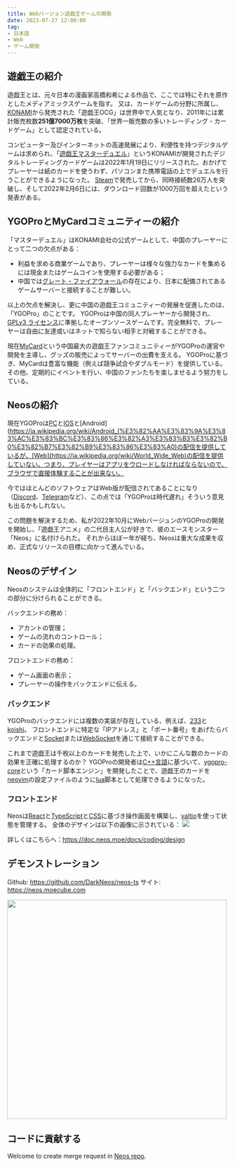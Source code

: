 ```yaml
---
title: Webバージョン遊戯王ゲームの開発
date: 2023-07-27 12:00:00
tag:
- 日本語
- Web
- ゲーム開発
---
```


## 遊戯王の紹介
遊戯王とは、元々日本の漫画家高橋和希による作品で、ここでは特にそれを原作としたメディアミックスゲームを指す。
又は、カードゲームの分野に所属し、[KONAMI](https://www.konami.com/ja/)から発売された「遊戯王OCG」は世界中で人気となり、2011年には累計販売枚数**251億7000万枚**を突破、「世界一販売数の多いトレーディング・カードゲーム」として認定されている。

コンピューター及びインターネットの高速発展により、利便性を持つデジタルゲームは求められ、「[遊戯王マスターデュエル](https://www.konami.om/yugioh/masterduel/eu/en/)」というKONAMIが開発されたデジタルトレーディングカードゲームは2022年1月19日にリリースされた。おかげでプレーヤーは紙のカードを使うわず、パソコンまた携帯電話の上でデュエルを行うことができるようになった。
[Steam](https://store.steampowered.com/)で発売してから、同時接続数26万人を突破し、そして2022年2月6日には、ダウンロード回数が1000万回を超えたという発表がある。

## YGOProとMyCardコミュニティーの紹介
「マスターデュエル」はKONAMI会社の公式ゲームとして、中国のプレーヤーにとって二つの欠点がある：
- 利益を求める商業ゲームであり、プレーヤーは様々な強力なカードを集めるには現金またはゲームコインを使用する必要がある；
- 中国では[グレート・ファイアウォール](https://ja.wikipedia.org/wiki/%E3%82%B0%E3%83%AC%E3%83%BC%E3%83%88%E3%83%BB%E3%83%95%E3%82%A1%E3%82%A4%E3%82%A2%E3%82%A6%E3%82%A9%E3%83%BC%E3%83%AB)の存在により、日本に配備されてあるゲームサーバーと接続することが難しい。

以上の欠点を解決し、更に中国の遊戯王コミュニティーの発展を促進したのは、「YGOPro」のことです。
YGOProは中国の同人プレーヤーから開発され、[GPLv3 ライセンス](https://www.gnu.org/licenses/gpl-3.0.en.html)に準拠したオープンソースゲームです。完全無料で、プレーヤーは自由に友達或いはネットで知らない相手と対戦することができる。

現在[MyCard](https://mycard.moe/)という中国最大の遊戯王ファンコミュニティーがYGOProの運営や開発を主導し、グッズの販売によってサーバーの出費を支える。
YGOProに基づき、MyCardは豊富な機能（例えば競争試合やダブルモード）を提供している。その他、定期的にイベントを行い、中国のファンたちを楽しませるよう努力をしている。

## Neosの紹介
現在YGOProは[PC](https://ja.wikipedia.org/wiki/%E3%83%91%E3%83%BC%E3%82%BD%E3%83%8A%E3%83%AB%E3%82%B3%E3%83%B3%E3%83%94%E3%83%A5%E3%83%BC%E3%82%BF)と[IOS](https://ja.wikipedia.org/wiki/IOS)と[Android](https://ja.wikipedia.org/wiki/Android_(%E3%82%AA%E3%83%9A%E3%83%AC%E3%83%BC%E3%83%86%E3%82%A3%E3%83%B3%E3%82%B0%E3%82%B7%E3%82%B9%E3%83%86%E3%83%A0)の配信を提供しているが、[Web](https://ja.wikipedia.org/wiki/World_Wide_Web)の配信を提供していない。つまり、プレイヤーはアプリをウロードしなければならないので、ブラウザで直接体験することが出来ない。

今ではほとんどのソフトウェアはWeb版が配信されてあることになり（[Discord](https://discord.com/)、[Telegram](https://telegram.org/)など）、この点では「YGOProは時代遅れ」そういう意見も出るかもしれない。

この問題を解決するため、私が2022年10月にWebバージュンのYGOProの開発を開始し、「遊戯王アニメ」の二代目主人公が好きで、彼のエースモンスター「Neos」に名付けられた。
それからほぼ一年が経ち、Neosは重大な成果を収め、正式なリリースの目標に向かって進んでいる。

## Neosのデザイン
Neosのシステムは全体的に「フロントエンド」と「バックエンド」という二つの部分に分けられることができる。

バックエンドの務め：
- アカントの管理；
- ゲームの流れのコントロール；
- カードの効果の処理。

フロントエンドの務め：
- ゲーム画面の表示；
- プレーヤーの操作をバックエンドに伝える。

### バックエンド
YGOProのバックエンドには複数の実装が存在している、例えば、[233](https://ygo233.com/)と[koishi](https://srv.koishi.pro/)。
フロントエンドに特定な「IPアドレス」と「ポート番号」をあげたらバックエンドと[Socket](https://en.wikipedia.org/wiki/Network_socket)または[WebSocket](https://www.geeksforgeeks.org/what-is-web-socket-and-how-it-is-different-from-the-http/)を通じて接続することができる。

これまで遊戯王は千枚以上のカードを発売した上で、いかにこんな数のカードの効果を正確に処理するのか？
YGOProの開発者は[C++言語](https://en.wikipedia.org/wiki/C%2B%2B)に基づいて、[ygopro-core](https://github.com/Fluorohydride/ygopro-core)という「カード脚本エンジン」を開発したことで、遊戯王のカードを[neovim](https://neovim.io/)の設定ファイルのように[lua](https://www.lua.org/)脚本として処理できるようになった。

### フロントエンド
Neosは[React](https://react.dev/)と[TypeScript](https://www.typescriptlang.org/)と[CSS](https://en.wikipedia.org/wiki/CSS)に基づき操作画面を構築し、[valtio](https://valtio.pmnd.rs/)を使って状態を管理する。
全体のデザインは以下の画像に示されている：
<img src="/images/neos-arch.svg" />

詳しくはこちらへ：https://doc.neos.moe/docs/coding/design

## デモンストレーション
Github: https://github.com/DarkNeos/neos-ts
サイト: https://neos.moecube.com

<img src="/images/duel.png" width="500" />

## コードに貢献する
Welcome to create merge request in [Neos repo](https://code.mycard.moe/mycard/Neos).

